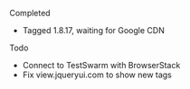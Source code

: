 Completed

* Tagged 1.8.17, waiting for Google CDN

Todo

* Connect to TestSwarm with BrowserStack
* Fix view.jqueryui.com to show new tags
